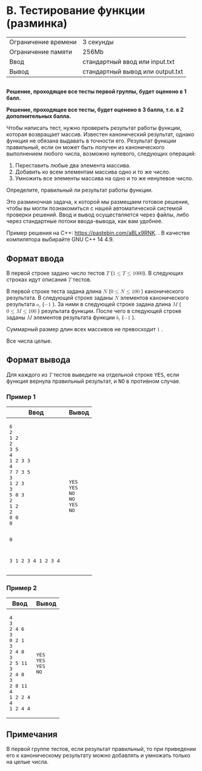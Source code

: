 <div class="header">
<h1 class="title">B. Тестирование функции (разминка)</h1>
<table>
<tr class="time-limit">
<td class="property-title">Ограничение времени</td>
<td>3&nbsp;секунды</td>
</tr>
<tr class="memory-limit">
<td class="property-title">Ограничение памяти</td>
<td>256Mb</td>
</tr>
<tr class="input-file">
<td class="property-title">Ввод</td>
<td colspan="1">стандартный ввод или input.txt</td>
</tr>
<tr class="output-file">
<td class="property-title">Вывод</td>
<td colspan="1">стандартный вывод или output.txt</td>
</tr>
</table>
</div>
<h2></h2>
<div class="legend"><span style="font-weight: bold;">Решение, проходящее все тесты первой группы, будет оценено в 1</span> <span style="font-weight:
bold;">балл.</span><!--l. 49-->
<p style="text-indent: 0em;"><span style="font-weight: bold;">Решение, проходящее все тесты, будет оценено в 3 балла, т.е.
в 2</span> <span style="font-weight: bold;">дополнительных балла.</span><!--l. 51-->
</p><p style="text-indent: 0em;">Чтобы написать тест, нужно проверить результат работы функции, которая возвращает массив.
Известен канонический результат, однако функция не обязана выдавать в точности его. Результат функции правильный, если он
может быть получен из канонического выполнением любого числа, возможно нулевого, следующих операций: </p><ol style="list-style-type:
decimal;">
<li>Переставить любые два элемента массива. </li>
<li>Добавить ко всем элементам массива одно и то же число. </li>
<li>Умножить все элементы массива на одно и то же ненулевое число.</li>
</ol>
<!--l. 58-->
<p style="text-indent: 0em;">Определите, правильный ли результат работы функции. <!--l. 60-->
</p><p style="text-indent: 0em;">Это разминочная задача, к которой мы размещаем готовое решения, чтобы вы могли познакомиться
с нашей автоматической системой проверки решений. Ввод и вывод осуществляется через файлы, либо через стандартные потоки ввода-вывода,
как вам удобнее. <!--l. 62-->
</p><p style="text-indent: 0em;">Пример решения на С++: <a href="https://pastebin.com/aBLx9RNK">https://pastebin.com/aBLx9RNK</a>.
. В качестве компилятора выбирайте GNU C++ 14 4.9. </p>
<p></p>
<p></p>
<p></p>
<p></p>

</div>
<h2>Формат ввода</h2>
<div class="input-specification"> В первой строке задано число тестов <!--l. 65--><math display="inline" style="text-indent: 0em;" xmlns="http://www.w3.org/1998/Math/MathML"><mi>T</mi></math>
(<!--l. 65--><math display="inline" style="text-indent: 0em;" xmlns="http://www.w3.org/1998/Math/MathML"><mn>1</mn> <mo>≤</mo>
<mi>T</mi> <mo>≤</mo> <mn>1</mn><mn>0</mn><mn>0</mn><mn>0</mn></math>). В следующих строках идут описания <!--l. 65--><math
display="inline" style="text-indent: 0em;" xmlns="http://www.w3.org/1998/Math/MathML"><mi>T</mi></math> тестов. <!--l. 67-->
<p style="text-indent: 0em;">В первой строке теста задана длина <!--l. 67--><math display="inline" style="text-indent: 0em;"
xmlns="http://www.w3.org/1998/Math/MathML"><mi>N</mi></math> (<!--l. 67--><math display="inline" style="text-indent: 0em;"
xmlns="http://www.w3.org/1998/Math/MathML"><mn>0</mn> <mo>≤</mo> <mi>N</mi> <mo>≤</mo> <mn>1</mn><mn>0</mn><mn>0</mn><mspace
width="0.3em"><mn>0</mn><mn>0</mn><mn>0</mn></mspace></math>) канонического результата. В следующей строке заданы <!--l. 67--><math
display="inline" style="text-indent: 0em;" xmlns="http://www.w3.org/1998/Math/MathML"><mi>N</mi></math> элементов канонического
результата <!--l. 67--><math display="inline" style="text-indent: 0em;" xmlns="http://www.w3.org/1998/Math/MathML"><msub><mrow><mi>a</mi></mrow><mrow><mi>i</mi></mrow></msub></math>
(<!--l. 67--><math display="inline" style="text-indent: 0em;" xmlns="http://www.w3.org/1998/Math/MathML"> <mo>−</mo> <mn>1</mn><mspace
width="0.3em"><mn>0</mn><mn>0</mn><mn>0</mn><mspace width="0.3em"><mn>0</mn><mn>0</mn><mn>0</mn><mspace width="0.3em"><mn>0</mn><mn>0</mn><mn>0</mn>
<mo>≤</mo> <msub><mrow><mi>a</mi></mrow><mrow><mi>i</mi></mrow></msub> <mo>≤</mo> <mn>1</mn><mspace width="0.3em"><mn>0</mn><mn>0</mn><mn>0</mn><mspace
width="0.3em"><mn>0</mn><mn>0</mn><mn>0</mn><mspace width="0.3em"><mn>0</mn><mn>0</mn><mn>0</mn></mspace></mspace></mspace></mspace></mspace></mspace></math>).
За ними в следующей строке задана длина <!--l. 67--><math display="inline" style="text-indent: 0em;" xmlns="http://www.w3.org/1998/Math/MathML"><mi>M</mi></math>
(<!--l. 67--><math display="inline" style="text-indent: 0em;" xmlns="http://www.w3.org/1998/Math/MathML"><mn>0</mn> <mo>≤</mo>
<mi>M</mi> <mo>≤</mo> <mn>1</mn><mn>0</mn><mn>0</mn><mspace width="0.3em"><mn>0</mn><mn>0</mn><mn>0</mn></mspace></math>)
результата функции. После чего в следующей строке заданы <!--l. 67--><math display="inline" style="text-indent: 0em;" xmlns="http://www.w3.org/1998/Math/MathML"><mi>M</mi></math>
элементов результата функции <!--l. 67--><math display="inline" style="text-indent: 0em;" xmlns="http://www.w3.org/1998/Math/MathML"><msub><mrow><mi>b</mi></mrow><mrow><mi>i</mi></mrow></msub></math>
(<!--l. 67--><math display="inline" style="text-indent: 0em;" xmlns="http://www.w3.org/1998/Math/MathML"> <mo>−</mo> <mn>1</mn><mspace
width="0.3em"><mn>0</mn><mn>0</mn><mn>0</mn><mspace width="0.3em"><mn>0</mn><mn>0</mn><mn>0</mn><mspace width="0.3em"><mn>0</mn><mn>0</mn><mn>0</mn>
<mo>≤</mo> <msub><mrow><mi>b</mi></mrow><mrow><mi>i</mi></mrow></msub> <mo>≤</mo> <mn>1</mn><mspace width="0.3em"><mn>0</mn><mn>0</mn><mn>0</mn><mspace
width="0.3em"><mn>0</mn><mn>0</mn><mn>0</mn><mspace width="0.3em"><mn>0</mn><mn>0</mn><mn>0</mn></mspace></mspace></mspace></mspace></mspace></mspace></math>).
<!--l. 69-->
</p><p style="text-indent: 0em;">Суммарный размер длин всех массивов не превосходит <!--l. 69--><math display="inline" style="text-indent:
0em;" xmlns="http://www.w3.org/1998/Math/MathML"><mn>1</mn><mspace width="0.3em"><mn>0</mn><mn>0</mn><mn>0</mn><mspace width="0.3em"><mn>0</mn><mn>0</mn><mn>0</mn></mspace></mspace></math>.
<!--l. 71-->
</p><p style="text-indent: 0em;">Все числа целые. </p>
<p></p>
<p></p>

</div>
<h2>Формат вывода</h2>
<div class="output-specification"> Для каждого из <!--l. 74--><math display="inline" style="text-indent: 0em;" xmlns="http://www.w3.org/1998/Math/MathML"><mi>T</mi></math>
тестов выведите на отдельной строке <span style="font-family: monospace;">YES</span>, если функция вернула правильный результат,
и <span style="font-family: monospace;">NO</span>&nbsp;в противном случае. 
</div>
<h3>Пример 1</h3>
<table class="sample-tests">
<thead>
<tr>
<th>Ввод</th>
<th>Вывод</th>
</tr>
</thead>
<tbody>
<tr>
<td><pre>6
2
1 2
2
3 5
4
1 2 3 3
4
7 7 3 5
3
1 2 3
3
5 8 3
2
1 2
2
0 0
0

0

3
1 2 3
4
1 2 3 4
</pre></td>
<td><pre>YES
YES
NO
NO
YES
NO
</pre></td>
</tr>
</tbody>
</table>
<h3>Пример 2</h3>
<table class="sample-tests">
<thead>
<tr>
<th>Ввод</th>
<th>Вывод</th>
</tr>
</thead>
<tbody>
<tr>
<td><pre>4
3
2 4 6
3
0 2 1
3
2 4 8
3
2 5 11
3
2 4 8
3
2 8 11
4
1 2 2 4
4
1 2 4 4
</pre></td>
<td><pre>YES
YES
YES
NO
</pre></td>
</tr>
</tbody>
</table>
<h2>Примечания</h2>
<div class="notes"> В первой группе тестов, если результат правильный, то при приведении его к каноническому результату можно добавлять и умножать
только на целые числа. 
</div>
